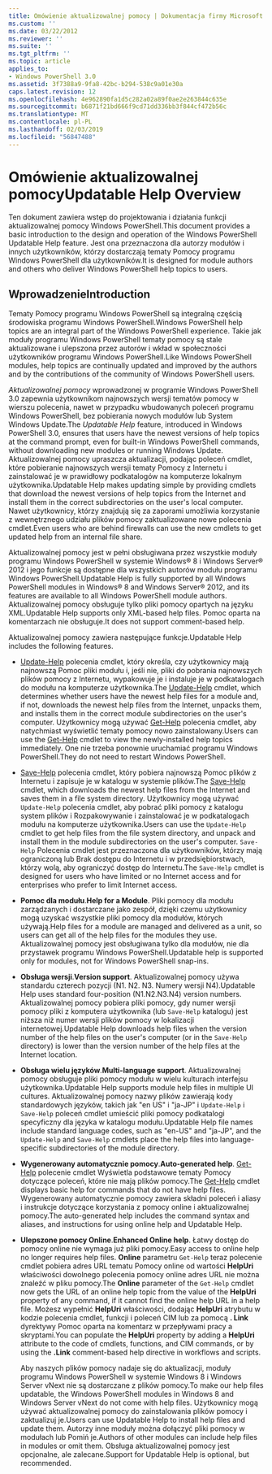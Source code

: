 ```yaml
---
title: Omówienie aktualizowalnej pomocy | Dokumentacja firmy Microsoft
ms.custom: ''
ms.date: 03/22/2012
ms.reviewer: ''
ms.suite: ''
ms.tgt_pltfrm: ''
ms.topic: article
applies_to:
- Windows PowerShell 3.0
ms.assetid: 3f7388a9-9fa8-42bc-b294-538c9a01e30a
caps.latest.revision: 12
ms.openlocfilehash: 4e962890fa1d5c282a02a89f0ae2e263844c635e
ms.sourcegitcommit: b6871f21bd666f9cd71dd336bb3f844cf472b56c
ms.translationtype: MT
ms.contentlocale: pl-PL
ms.lasthandoff: 02/03/2019
ms.locfileid: "56847488"
---
```

# <a name="updatable-help-overview"></a><span data-ttu-id="5e9ac-102">Omówienie aktualizowalnej pomocy</span><span class="sxs-lookup"><span data-stu-id="5e9ac-102">Updatable Help Overview</span></span>

<span data-ttu-id="5e9ac-103">Ten dokument zawiera wstęp do projektowania i działania funkcji aktualizowalnej pomocy Windows PowerShell.</span><span class="sxs-lookup"><span data-stu-id="5e9ac-103">This document provides a basic introduction to the design and operation of the Windows PowerShell Updatable Help feature.</span></span> <span data-ttu-id="5e9ac-104">Jest ona przeznaczona dla autorzy modułów i innych użytkowników, którzy dostarczają tematy Pomocy programu Windows PowerShell dla użytkowników.</span><span class="sxs-lookup"><span data-stu-id="5e9ac-104">It is designed for module authors and others who deliver Windows PowerShell help topics to users.</span></span>

## <a name="introduction"></a><span data-ttu-id="5e9ac-105">Wprowadzenie</span><span class="sxs-lookup"><span data-stu-id="5e9ac-105">Introduction</span></span>

<span data-ttu-id="5e9ac-106">Tematy Pomocy programu Windows PowerShell są integralną częścią środowiska programu Windows PowerShell.</span><span class="sxs-lookup"><span data-stu-id="5e9ac-106">Windows PowerShell help topics are an integral part of the Windows PowerShell experience.</span></span> <span data-ttu-id="5e9ac-107">Takie jak moduły programu Windows PowerShell tematy pomocy są stale aktualizowane i ulepszona przez autorów i wkład w społeczności użytkowników programu Windows PowerShell.</span><span class="sxs-lookup"><span data-stu-id="5e9ac-107">Like Windows PowerShell modules, help topics are continually updated and improved by the authors and by the contributions of the community of Windows PowerShell users.</span></span>

<span data-ttu-id="5e9ac-108">*Aktualizowalnej pomocy* wprowadzonej w programie Windows PowerShell 3.0 zapewnia użytkownikom najnowszych wersji tematów pomocy w wierszu polecenia, nawet w przypadku wbudowanych poleceń programu Windows PowerShell, bez pobierania nowych modułów lub System Windows Update.</span><span class="sxs-lookup"><span data-stu-id="5e9ac-108">The *Updatable Help* feature, introduced in Windows PowerShell 3.0, ensures that users have the newest versions of help topics at the command prompt, even for built-in Windows PowerShell commands, without downloading new modules or running Windows Update.</span></span> <span data-ttu-id="5e9ac-109">Aktualizowalnej pomocy upraszcza aktualizacji, podając poleceń cmdlet, które pobieranie najnowszych wersji tematy Pomocy z Internetu i zainstalować je w prawidłowy podkatalogów na komputerze lokalnym użytkownika.</span><span class="sxs-lookup"><span data-stu-id="5e9ac-109">Updatable Help makes updating simple by providing cmdlets that download the newest versions of help topics from the Internet and install them in the correct subdirectories on the user's local computer.</span></span> <span data-ttu-id="5e9ac-110">Nawet użytkownicy, którzy znajdują się za zaporami umożliwia korzystanie z wewnętrznego udziału plików pomocy zaktualizowane nowe polecenia cmdlet.</span><span class="sxs-lookup"><span data-stu-id="5e9ac-110">Even users who are behind firewalls can use the new cmdlets to get updated help from an internal file share.</span></span>

<span data-ttu-id="5e9ac-111">Aktualizowalnej pomocy jest w pełni obsługiwana przez wszystkie moduły programu Windows PowerShell w systemie Windows® 8 i Windows Server® 2012 i jego funkcje są dostępne dla wszystkich autorów modułu programu Windows PowerShell.</span><span class="sxs-lookup"><span data-stu-id="5e9ac-111">Updatable Help is fully supported by all Windows PowerShell modules in Windows® 8 and Windows Server® 2012, and its features are available to all Windows PowerShell module authors.</span></span> <span data-ttu-id="5e9ac-112">Aktualizowalnej pomocy obsługuje tylko pliki pomocy opartych na języku XML.</span><span class="sxs-lookup"><span data-stu-id="5e9ac-112">Updatable Help supports only XML-based help files.</span></span> <span data-ttu-id="5e9ac-113">Pomoc oparta na komentarzach nie obsługuje.</span><span class="sxs-lookup"><span data-stu-id="5e9ac-113">It does not support comment-based help.</span></span>

<span data-ttu-id="5e9ac-114">Aktualizowalnej pomocy zawiera następujące funkcje.</span><span class="sxs-lookup"><span data-stu-id="5e9ac-114">Updatable Help includes the following features.</span></span>

- <span data-ttu-id="5e9ac-115">[Update-Help](/powershell/module/Microsoft.PowerShell.Core/Update-Help) polecenia cmdlet, który określa, czy użytkownicy mają najnowszą Pomoc pliki modułu i, jeśli nie, pliki do pobrania najnowszych plików pomocy z Internetu, wypakowuje je i instaluje je w podkatalogach do modułu na komputerze użytkownika.</span><span class="sxs-lookup"><span data-stu-id="5e9ac-115">The [Update-Help](/powershell/module/Microsoft.PowerShell.Core/Update-Help) cmdlet, which determines whether users have the newest help files for a module and, if not, downloads the newest help files from the Internet, unpacks them, and installs them in the correct module subdirectories on the user's computer.</span></span> <span data-ttu-id="5e9ac-116">Użytkownicy mogą używać [Get-Help](/powershell/module/Microsoft.PowerShell.Core/Update-Help) polecenia cmdlet, aby natychmiast wyświetlić tematy pomocy nowo zainstalowany.</span><span class="sxs-lookup"><span data-stu-id="5e9ac-116">Users can use the [Get-Help](/powershell/module/Microsoft.PowerShell.Core/Update-Help) cmdlet to view the newly-installed help topics immediately.</span></span> <span data-ttu-id="5e9ac-117">One nie trzeba ponownie uruchamiać programu Windows PowerShell.</span><span class="sxs-lookup"><span data-stu-id="5e9ac-117">They do not need to restart Windows PowerShell.</span></span>

- <span data-ttu-id="5e9ac-118">[Save-Help](/powershell/module/Microsoft.PowerShell.Core/Save-Help) polecenia cmdlet, który pobiera najnowszą Pomoc plików z Internetu i zapisuje je w katalogu w systemie plików.</span><span class="sxs-lookup"><span data-stu-id="5e9ac-118">The [Save-Help](/powershell/module/Microsoft.PowerShell.Core/Save-Help) cmdlet, which downloads the newest help files from the Internet and saves them in a file system directory.</span></span> <span data-ttu-id="5e9ac-119">Użytkownicy mogą używać `Update-Help` polecenia cmdlet, aby pobrać pliki pomocy z katalogu system plików i Rozpakowywanie i zainstalować je w podkatalogach modułu na komputerze użytkownika.</span><span class="sxs-lookup"><span data-stu-id="5e9ac-119">Users can use the `Update-Help` cmdlet to get help files from the file system directory, and unpack and install them in the module subdirectories on the user's computer.</span></span> <span data-ttu-id="5e9ac-120">`Save-Help` Polecenia cmdlet jest przeznaczona dla użytkowników, którzy mają ograniczoną lub Brak dostępu do Internetu i w przedsiębiorstwach, którzy wolą, aby ograniczyć dostęp do Internetu.</span><span class="sxs-lookup"><span data-stu-id="5e9ac-120">The `Save-Help` cmdlet is designed for users who have limited or no Internet access and for enterprises who prefer to limit Internet access.</span></span>

- <span data-ttu-id="5e9ac-121">**Pomoc dla modułu**.</span><span class="sxs-lookup"><span data-stu-id="5e9ac-121">**Help for a Module**.</span></span> <span data-ttu-id="5e9ac-122">Pliki pomocy dla modułu zarządzanych i dostarczane jako zespół, dzięki czemu użytkownicy mogą uzyskać wszystkie pliki pomocy dla modułów, których używają.</span><span class="sxs-lookup"><span data-stu-id="5e9ac-122">Help files for a module are managed and delivered as a unit, so users can get all of the help files for the modules they use.</span></span> <span data-ttu-id="5e9ac-123">Aktualizowalnej pomocy jest obsługiwana tylko dla modułów, nie dla przystawek programu Windows PowerShell.</span><span class="sxs-lookup"><span data-stu-id="5e9ac-123">Updatable help is supported only for modules, not for Windows PowerShell snap-ins.</span></span>

- <span data-ttu-id="5e9ac-124">**Obsługa wersji**.</span><span class="sxs-lookup"><span data-stu-id="5e9ac-124">**Version support**.</span></span> <span data-ttu-id="5e9ac-125">Aktualizowalnej pomocy używa standardu czterech pozycji (N1. N2. N3. Numery wersji N4).</span><span class="sxs-lookup"><span data-stu-id="5e9ac-125">Updatable Help uses standard four-position (N1.N2.N3.N4) version numbers.</span></span> <span data-ttu-id="5e9ac-126">Aktualizowalnej pomocy pobiera pliki pomocy, gdy numer wersji pomocy pliki z komputera użytkownika (lub `Save-Help` katalogu) jest niższa niż numer wersji plików pomocy w lokalizacji internetowej.</span><span class="sxs-lookup"><span data-stu-id="5e9ac-126">Updatable Help downloads help files when the version number of the help files on the user's computer (or in the `Save-Help` directory) is lower than the version number of the  help files at the Internet location.</span></span>

- <span data-ttu-id="5e9ac-127">**Obsługa wielu języków**.</span><span class="sxs-lookup"><span data-stu-id="5e9ac-127">**Multi-language support**.</span></span> <span data-ttu-id="5e9ac-128">Aktualizowalnej pomocy obsługuje pliki pomocy modułu w wielu kulturach interfejsu użytkownika.</span><span class="sxs-lookup"><span data-stu-id="5e9ac-128">Updatable Help supports module help files in multiple UI cultures.</span></span> <span data-ttu-id="5e9ac-129">Aktualizowalnej pomocy nazwy plików zawierają kody standardowych języków, takich jak "en US" i "ja-JP" i `Update-Help` i `Save-Help` poleceń cmdlet umieścić pliki pomocy podkatalogi specyficzny dla języka w katalogu modułu.</span><span class="sxs-lookup"><span data-stu-id="5e9ac-129">Updatable Help file names include standard language codes, such as "en-US" and "ja-JP", and the `Update-Help` and `Save-Help` cmdlets place the help files into language-specific subdirectories of the module directory.</span></span>

- <span data-ttu-id="5e9ac-130">**Wygenerowany automatycznie pomocy**.</span><span class="sxs-lookup"><span data-stu-id="5e9ac-130">**Auto-generated help**.</span></span> <span data-ttu-id="5e9ac-131">[Get-Help](/powershell/module/Microsoft.PowerShell.Core/Get-Help) polecenie cmdlet Wyświetla podstawowe tematy Pomocy dotyczące poleceń, które nie mają plików pomocy.</span><span class="sxs-lookup"><span data-stu-id="5e9ac-131">The [Get-Help](/powershell/module/Microsoft.PowerShell.Core/Get-Help) cmdlet displays basic help for commands that do not have help files.</span></span> <span data-ttu-id="5e9ac-132">Wygenerowany automatycznie pomocy zawiera składni poleceń i aliasy i instrukcje dotyczące korzystania z pomocy online i aktualizowalnej pomocy.</span><span class="sxs-lookup"><span data-stu-id="5e9ac-132">The auto-generated help includes the command syntax and aliases, and instructions for using online help and Updatable Help.</span></span>

- <span data-ttu-id="5e9ac-133">**Ulepszone pomocy Online**.</span><span class="sxs-lookup"><span data-stu-id="5e9ac-133">**Enhanced Online help**.</span></span> <span data-ttu-id="5e9ac-134">Łatwy dostęp do pomocy online nie wymaga już pliki pomocy.</span><span class="sxs-lookup"><span data-stu-id="5e9ac-134">Easy access to online help no longer requires help files.</span></span> <span data-ttu-id="5e9ac-135">**Online** parametru `Get-Help` teraz polecenie cmdlet pobiera adres URL tematu Pomocy online od wartości **HelpUri** właściwości dowolnego polecenia pomocy online adres URL nie można znaleźć w pliku pomocy.</span><span class="sxs-lookup"><span data-stu-id="5e9ac-135">The **Online** parameter of the `Get-Help` cmdlet now gets the URL of an online help topic from the value of the **HelpUri** property of any command, if it cannot find the online help URL in a help file.</span></span> <span data-ttu-id="5e9ac-136">Możesz wypełnić **HelpUri** właściwości, dodając **HelpUri** atrybutu w kodzie polecenia cmdlet, funkcji i poleceń CIM lub za pomocą **. Link** dyrektywy Pomoc oparta na komentarz w przepływami pracy a skryptami.</span><span class="sxs-lookup"><span data-stu-id="5e9ac-136">You can populate the **HelpUri** property by adding a **HelpUri** attribute to the code of cmdlets, functions, and CIM commands, or by using the **.Link** comment-based help directive in workflows and scripts.</span></span>

  <span data-ttu-id="5e9ac-137">Aby naszych plików pomocy nadaje się do aktualizacji, moduły programu Windows PowerShell w systemie Windows 8 i Windows Server vNext nie są dostarczane z plików pomocy.</span><span class="sxs-lookup"><span data-stu-id="5e9ac-137">To make our help files updatable, the Windows PowerShell modules in Windows 8 and Windows Server vNext do not come with help files.</span></span> <span data-ttu-id="5e9ac-138">Użytkownicy mogą używać aktualizowalnej pomocy do zainstalowania plików pomocy i zaktualizuj je.</span><span class="sxs-lookup"><span data-stu-id="5e9ac-138">Users can use Updatable Help to install help files and update them.</span></span> <span data-ttu-id="5e9ac-139">Autorzy inne moduły można dołączyć pliki pomocy w modułach lub Pomiń je.</span><span class="sxs-lookup"><span data-stu-id="5e9ac-139">Authors of other modules can include help files in modules or omit them.</span></span> <span data-ttu-id="5e9ac-140">Obsługa aktualizowalnej pomocy jest opcjonalne, ale zalecane.</span><span class="sxs-lookup"><span data-stu-id="5e9ac-140">Support for Updatable Help is optional, but recommended.</span></span>
